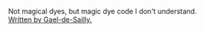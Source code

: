 Not magical dyes, but magic dye code I don't understand.\
[Written by Gael-de-Sailly.](https://github.com/Gael-de-Sailly/256_dyes)